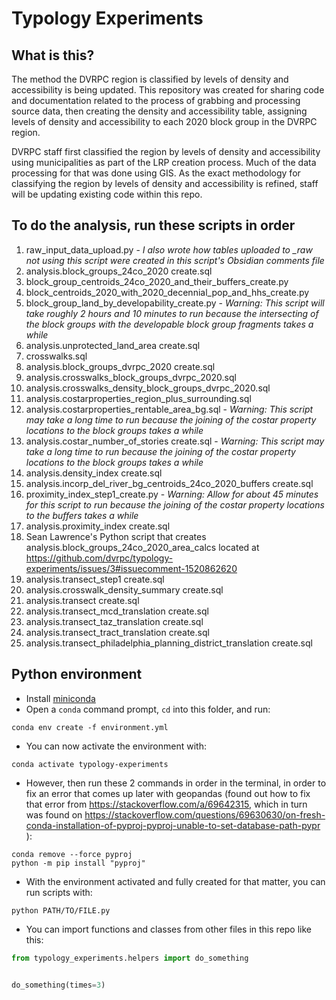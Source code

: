 # Typology Experiments

## What is this?

The method the DVRPC region is classified by levels of density and accessibility is being updated. This repository was created for sharing code and documentation related to the process of grabbing and processing source data, then creating the density and accessibility table, assigning levels of density and accessibility to each 2020 block group in the DVRPC region.

DVRPC staff first classified the region by levels of density and accessibility using municipalities as part of the LRP creation process. Much of the data processing for that was done using GIS. As the exact methodology for classifying the region by levels of density and accessibility is refined, staff will be updating existing code within this repo.

## To do the analysis, run these scripts in order

1. raw_input_data_upload.py - *I also wrote how tables uploaded to _raw not using this script were created in this script's Obsidian comments file*
2. analysis.block_groups_24co_2020 create.sql
3. block_group_centroids_24co_2020_and_their_buffers_create.py
4. block_centroids_2020_with_2020_decennial_pop_and_hhs_create.py
5. block_group_land_by_developability_create.py - *Warning: This script will take roughly 2 hours and 10 minutes to run because the intersecting of the block groups with the developable block group fragments takes a while*
6. analysis.unprotected_land_area create.sql
7. crosswalks.sql
8. analysis.block_groups_dvrpc_2020 create.sql
9. analysis.crosswalks_block_groups_dvrpc_2020.sql
10. analysis.crosswalks_density_block_groups_dvrpc_2020.sql
11. analysis.costarproperties_region_plus_surrounding.sql
12. analysis.costarproperties_rentable_area_bg.sql - *Warning: This script may take a long time to run because the joining of the costar property locations to the block groups takes a while*
13. analysis.costar_number_of_stories create.sql - *Warning: This script may take a long time to run because the joining of the costar property locations to the block groups takes a while*
14. analysis.density_index create.sql
15. analysis.incorp_del_river_bg_centroids_24co_2020_buffers create.sql
16. proximity_index_step1_create.py - *Warning: Allow for about 45 minutes for this script to run because the joining of the costar property locations to the buffers takes a while*
17. analysis.proximity_index create.sql
18. Sean Lawrence's Python script that creates analysis.block_groups_24co_2020_area_calcs located at https://github.com/dvrpc/typology-experiments/issues/3#issuecomment-1520862620 
19. analysis.transect_step1 create.sql
20. analysis.crosswalk_density_summary create.sql
21. analysis.transect create.sql
22. analysis.transect_mcd_translation create.sql
23. analysis.transect_taz_translation create.sql
24. analysis.transect_tract_translation create.sql
25. analysis.transect_philadelphia_planning_district_translation create.sql

## Python environment

- Install [miniconda](https://docs.conda.io/en/latest/miniconda.html)
- Open a `conda` command prompt, `cd` into this folder, and run:

```
conda env create -f environment.yml
```

- You can now activate the environment with:

```
conda activate typology-experiments
```

- However, then run these 2 commands in order in the terminal, in order to fix an error that comes up later with geopandas (found out how to fix that error from https://stackoverflow.com/a/69642315, which in turn was found on https://stackoverflow.com/questions/69630630/on-fresh-conda-installation-of-pyproj-pyproj-unable-to-set-database-path-pypr ):

```
conda remove --force pyproj
python -m pip install "pyproj"
```

- With the environment activated and fully created for that matter, you can run scripts with:

```
python PATH/TO/FILE.py
```

- You can import functions and classes from other files in this repo like this:

```python
from typology_experiments.helpers import do_something


do_something(times=3)
```
